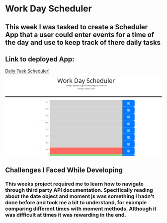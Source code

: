 # Work Day Scheduler  

## This week I was tasked to create a Scheduler App that a user could enter events for a time of the day and use to keep track of there daily tasks

## Link to deployed App:
[Daily Task Scheduler!](https://agenta12.github.io/ChallengeFive-Work-Day-Scheduler/)

![screenshot of project](/assets/imgs/Screenshot%20-of-scheduler.png/)

## Challenges I Faced While Developing 

### This weeks project required me to learn how to navigate through third party API documentation. Specifically reading about the date object and moment js was something I hadn't done before and took me a bit to understand, for example comparing different times with moment methods. Although it was difficult at times it was rewarding in the end.
